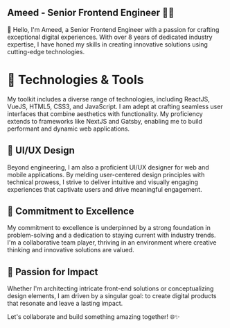 ## Ameed - Senior Frontend Engineer 👨‍💻
👋 Hello, I'm Ameed, a Senior Frontend Engineer with a passion for crafting exceptional digital experiences. With over 8 years of dedicated industry expertise, I have honed my skills in creating innovative solutions using cutting-edge technologies.

# 🔧 Technologies & Tools
My toolkit includes a diverse range of technologies, including ReactJS, VueJS, HTML5, CSS3, and JavaScript. I am adept at crafting seamless user interfaces that combine aesthetics with functionality. My proficiency extends to frameworks like NextJS and Gatsby, enabling me to build performant and dynamic web applications.

## 📱 UI/UX Design
Beyond engineering, I am also a proficient UI/UX designer for web and mobile applications. By melding user-centered design principles with technical prowess, I strive to deliver intuitive and visually engaging experiences that captivate users and drive meaningful engagement.

## 🎯 Commitment to Excellence
My commitment to excellence is underpinned by a strong foundation in problem-solving and a dedication to staying current with industry trends. I'm a collaborative team player, thriving in an environment where creative thinking and innovative solutions are valued.

## 🚀 Passion for Impact
Whether I'm architecting intricate front-end solutions or conceptualizing design elements, I am driven by a singular goal: to create digital products that resonate and leave a lasting impact.

Let's collaborate and build something amazing together! 🌐✨

<!--
**ameedjadallah/ameedjadallah** is a ✨ _special_ ✨ repository because its `README.md` (this file) appears on your GitHub profile.

Here are some ideas to get you started:

- 🔭 I’m currently working on ...
- 🌱 I’m currently learning ...
- 👯 I’m looking to collaborate on ...
- 🤔 I’m looking for help with ...
- 💬 Ask me about ...
- 📫 How to reach me: ...
- 😄 Pronouns: ...
- ⚡ Fun fact: ...
-->
